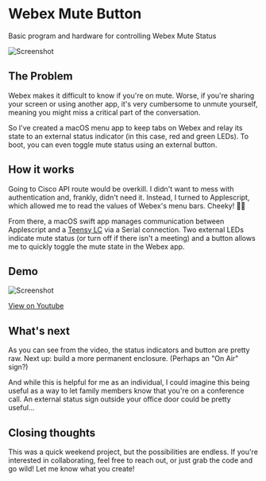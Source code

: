 # Webex Mute Button
 Basic program and hardware for controlling Webex Mute Status

![Screenshot](http://jonreiling.com/webex/webex-screenshot.png)

## The Problem

Webex makes it difficult to know if you're on mute.  Worse, if you're sharing your screen or using another app, it's very cumbersome to unmute yourself, meaning you might miss a critical part of the conversation.

So I've created a macOS menu app to keep tabs on Webex and relay its state to an external status indicator (in this case, red and green LEDs). To boot, you can even toggle mute status using an external button.

## How it works

Going to Cisco API route would be overkill. I didn't want to mess with authentication and, frankly, didn't need it. Instead, I turned to Applescript, which allowed me to read the values of Webex's menu bars. Cheeky! 💅🏻

From there, a macOS swift app manages communication between Applescript and a [Teensy LC](https://www.sparkfun.com/products/13305) via a Serial connection. Two external LEDs indicate mute status (or turn off if there isn't a meeting) and a button allows me to quickly toggle the mute state in the Webex app.

## Demo

![Screenshot](http://jonreiling.com/webex/webex-computer-screenshot.jpg)

[View on Youtube](https://www.youtube.com/watch?v=SsEOLQwKBjE)

## What's next

As you can see from the video, the status indicators and button are pretty raw. Next up: build a more permanent enclosure. (Perhaps an "On Air" sign?)

And while this is helpful for me as an individual, I could imagine this being useful as a way to let family members know that you're on a conference call. An external status sign outside your office door could be pretty useful...

## Closing thoughts

This was a quick weekend project, but the possibilities are endless. If you're interested in collaborating, feel free to reach out, or just grab the code and go wild! Let me know what you create!
